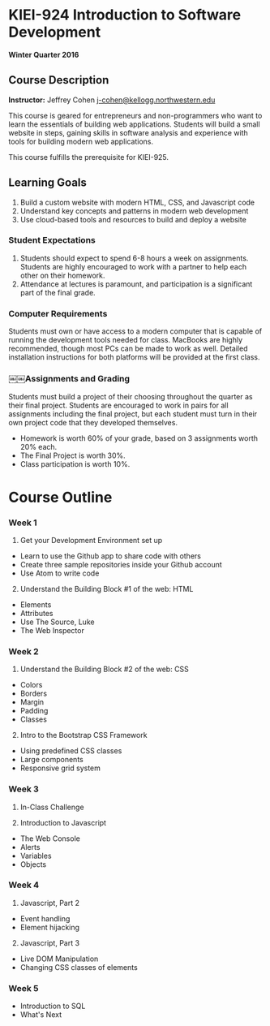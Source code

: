 # KIEI-924 Introduction to Software Development
**Winter Quarter 2016**

## Course Description
**Instructor:** Jeffrey Cohen j-cohen@kellogg.northwestern.edu

This course is geared for entrepreneurs and non-programmers who want to learn the essentials of building web applications. Students will build a small website in steps, gaining skills in software analysis and experience with tools for building modern web applications.

This course fulfills the prerequisite for KIEI-925. 

## Learning Goals
1. Build a custom website with modern HTML, CSS, and Javascript code
2. Understand key concepts and patterns in modern web development
3. Use cloud-based tools and resources to build and deploy a website

### Student Expectations

1. Students should expect to spend 6-8 hours a week on assignments. Students are highly encouraged to work with a partner to help each other on their homework.
2. Attendance at lectures is paramount, and participation is a significant part of the final grade.

### Computer Requirements
Students must own or have access to a modern computer that is capable of running the development tools needed for class. MacBooks are highly recommended, though most PCs can be made to work as well. Detailed installation instructions for both platforms will be provided at the first class.

### ￼￼Assignments and Grading
Students must build a project of their choosing throughout the quarter as their final project. Students are encouraged to work in pairs for all assignments including the final project, but each student must turn in their own project code that they developed themselves.

* Homework is worth 60% of your grade, based on 3 assignments worth 20% each.
* The Final Project is worth 30%. 
* Class participation is worth 10%.

# Course Outline

### Week 1

1. Get your Development Environment set up
 * Learn to use the Github app to share code with others
 * Create three sample repositories inside your Github account
 * Use Atom to write code
2. Understand the Building Block #1 of the web: HTML
  * Elements
  * Attributes
  * Use The Source, Luke
  * The Web Inspector
  

### Week 2

1. Understand the Building Block #2 of the web: CSS
  * Colors
  * Borders
  * Margin
  * Padding
  * Classes
2. Intro to the Bootstrap CSS Framework
  * Using predefined CSS classes
  * Large components
  * Responsive grid system

### Week 3

1. In-Class Challenge

2. Introduction to Javascript
  * The Web Console
  * Alerts
  * Variables
  * Objects
  
### Week 4

1. Javascript, Part 2
  * Event handling
  * Element hijacking
2. Javascript, Part 3
  * Live DOM Manipulation
  * Changing CSS classes of elements

### Week 5

* Introduction to SQL
* What's Next
